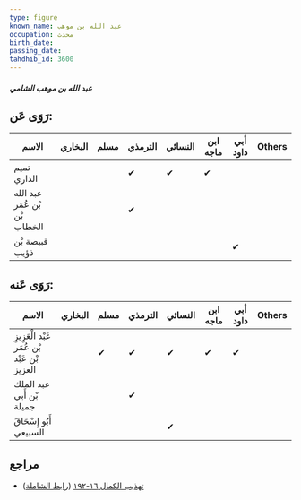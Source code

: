 ```yaml
---
type: figure
known_name: عبد الله بن موهب
occupation: محدث
birth_date:
passing_date:
tahdhib_id: 3600
---
```

##### عبد الله بن موهب الشامي

## رَوَى عَن:
| الاسم                         | البخاري | مسلم | الترمذي | النسائي | ابن ماجه | أبي داود | Others |
| ----------------------------- | ------- | ---- | ------- | ------- | -------- | -------- | ------ |
| تميم الداري                   |         |      | ✔       | ✔       | ✔        |          |        |
| عبد الله بْن عُمَر بْن الخطاب |         |      | ✔       |         |          |          |        |
| قبيصة بْن ذؤيب                |         |      |         |         |          | ✔        |        |
## رَوَى عَنه:
| الاسم                                       | البخاري | مسلم | الترمذي | النسائي | ابن ماجه | أبي داود | Others |
| ------------------------------------------- | ------- | ---- | ------- | ------- | -------- | -------- | ------ |
| عَبْد الْعَزِيزِ بْن عُمَر بْن عَبْد العزيز |         | ✔    | ✔       | ✔       | ✔        | ✔        |        |
| عبد الملك بْن أَبي جميلة                    |         |      | ✔       |         |          |          |        |
| أَبُو إِسْحَاقَ السبيعي                     |         |      |         | ✔       |          |          |        |
## مراجع
- [تهذيب الكمال ١٦-١٩٢](obsidian://open?vault=Tahdhib-al-Kamal&file=Figures/٣٦٠٠-عبد%20الله%20بن%20موهب%20الشامي) ([رابط الشاملة](https://shamela.ws/book/3722/8185))